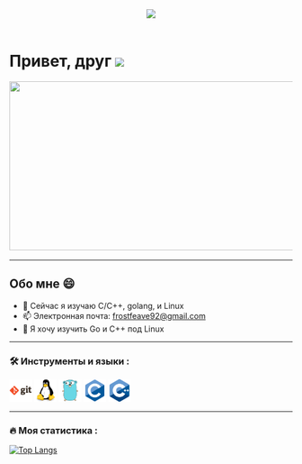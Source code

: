 <div id="header" align="center">
  <img src="https://media.giphy.com/media/M9gbBd9nbDrOTu1Mqx/giphy.gif" width="100"/>
</div>
<img src="https://komarev.com/ghpvc/?username=amareigi&style=flat-square&color=blue" alt=""/>

<h1> 
	Привет, друг
	<img src="https://media.giphy.com/media/hvRJCLFzcasrR4ia7z/giphy.gif" width="30px"/>
</h1>

<div align="center">
  <img src="https://media.giphy.com/media/dWesBcTLavkZuG35MI/giphy.gif" width="600" height="300"/>
</div>

---

## Обо мне 😄

- 🌱 Сейчас я изучаю C/C++, golang, и Linux
- 📫 Электронная почта: frostfeave92@gmail.com
- 🤔 Я хочу изучить Go и C++ под Linux

---

### :hammer_and_wrench: Инструменты и языки :

<div>
  <img src="https://github.com/devicons/devicon/blob/master/icons/git/git-original-wordmark.svg" title="Git" **alt="Git" width="40" height="40"/>
  <img src="https://github.com/devicons/devicon/blob/master/icons/linux/linux-original.svg" title="Linux" **alt="Linux" width="40" height="40"/>
  <img src="https://github.com/devicons/devicon/blob/master/icons/go/go-original.svg" title="GoLang" **alt="GoLang" width="40" height="40"/>
  <img src="https://github.com/devicons/devicon/blob/master/icons/c/c-original.svg" title="C" **alt="C" width="40" height="40"/>
  <img src="https://github.com/devicons/devicon/blob/master/icons/cplusplus/cplusplus-original.svg" title="C++" **alt="C++" width="40" height="40"/>
</div>

---

### :fire: Моя статистика :

[![Top Langs](https://github-readme-stats.vercel.app/api/top-langs/?username=amareigi&theme=github_dark)](https://github.com/anuraghazra/github-readme-stats)
